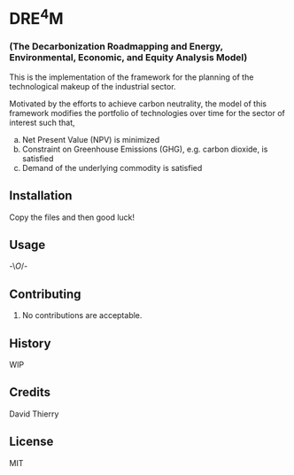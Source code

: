 
# DRE<sup>4</sup>M
### (The Decarbonization Roadmapping and Energy, Environmental, Economic, and Equity Analysis Model)

This is the implementation of the framework for the planning of the
technological makeup of the industrial sector.

Motivated by the efforts to achieve carbon neutrality, the model of this
framework modifies the portfolio of technologies over time for the sector of
interest such that,
<ol type="a">
  <li>Net Present Value (NPV) is minimized</li>
  <li>Constraint on Greenhouse Emissions (GHG), e.g. carbon dioxide, is satisfied</li>
  <li>Demand of the underlying commodity is satisfied</li>
</ol>



## Installation

Copy the files and then good luck!

## Usage

-\\_O_/-

## Contributing

1. No contributions are acceptable. 

## History

WIP

## Credits

David Thierry

## License
 
MIT
